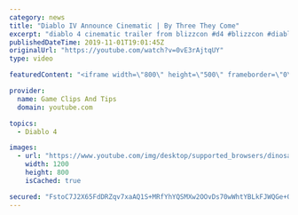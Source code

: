 ```yaml
---
category: news
title: "Diablo IV Announce Cinematic | By Three They Come"
excerpt: "diablo 4 cinematic trailer from blizzcon #d4 #blizzcon #diablo."
publishedDateTime: 2019-11-01T19:01:45Z
originalUrl: "https://youtube.com/watch?v=0vE3rAjtqUY"
type: video

featuredContent: "<iframe width=\"800\" height=\"500\" frameborder=\"0\" src=\"https://www.youtube.com/embed/0vE3rAjtqUY\" allow=\"accelerometer; autoplay; encrypted-media; gyroscope; picture-in-picture\" allowfullscreen></iframe>"

provider:
  name: Game Clips And Tips
  domain: youtube.com

topics:
  - Diablo 4

images:
  - url: "https://www.youtube.com/img/desktop/supported_browsers/dinosaur.png"
    width: 1200
    height: 800
    isCached: true

secured: "FstoC7J2X65FdDRZqv7xaAQ1S+MRfYhYQSMXw2OOvDs70wWhtYBLkFJWQGe+Qy8M/TNqjYrprWSUIqDJG7aGUOl9uk0CL6huA/DQNA3pZuBkhPhJtSIgIHJ5Z7/HFUxva7ESawO0sSmarEbP526NK9J6wJicDyJi0p9dUZrsN2oMu6nKoZWbswM0A5l3Ruf2ONUVwlXfbvNRUunqSozL45R6rM5Y8PhIQ/qUKmxQBFt0UvHEGps5mRw5tOPbgRYQ4F5vnsreDcq9hHk/Hgl4BhIO18mra4emkLjmvuL7QnYqYpWPcpz64/Qlk8qV8rMizMBmo03ZrL+nJzh/tigfN6Dunsj2aqAJHbfniaQOyG8lLBd1VkTXlpg5L0QNYJP9KYU9mVxgJoPOfFJ/gCXeFA==;TvE+EqRV9Li5KqNGDiP8Ng=="
---
```


